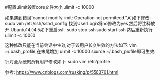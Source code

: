 #配置ulimit设置core文件大小
ulimit -c 10000

如果遇到错误"cannot modify limit: Operation not permiteed.",可如下修改:
sudo vim /etc/ssh/sshd_config
找到UserLogin将no修改为yes,然后将注释放开.Ubuntu14.04.5如下重启ssh:
sudo stop ssh
sudo start ssh
然后重新执行ulimit -c 10000

这种修改只能在当前会话中生效,对于该用户长久生效的方法如下:
vim ~/.bash_profile,在末尾增加
ulimit -c 10000
source ~/.bash_profile即可生效.

针对全系统的所有用户修改如下:
sudo vim /etc/profile

参考:
https://www.cnblogs.com/rusking/p/5563761.html

